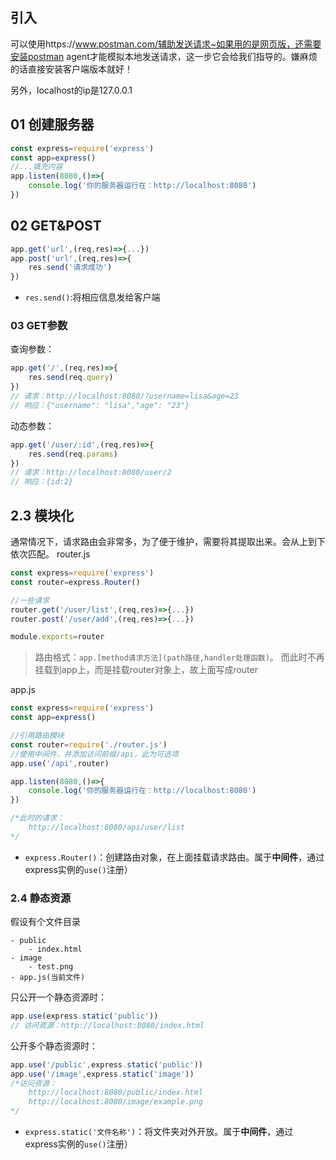 
## 引入
可以使用https://www.postman.com/辅助发送请求~如果用的是网页版，还需要安装postman agent才能模拟本地发送请求，这一步它会给我们指导的。嫌麻烦的话直接安装客户端版本就好！

另外，localhost的ip是127.0.0.1

## 01 创建服务器
```javascript
const express=require('express')
const app=express()
//...填充内容
app.listen(8080,()=>{
    console.log('你的服务器运行在：http://localhost:8080')
})
```
## 02 GET&POST

```javascript
app.get('url',(req,res)=>{...})
app.post('url',(req,res)=>{
    res.send('请求成功')
})
```
- `res.send()`:将相应信息发给客户端


### 03 GET参数
查询参数：
```javascript
app.get('/',(req,res)=>{
    res.send(req.query)     
})
// 请求：http://localhost:8080/?username=lisa&age=23
// 响应：{"username": "lisa","age": "23"}
```
动态参数：
```javascript
app.get('/user/:id',(req,res)=>{
    res.send(req.params)        
})
// 请求：http://localhost:8080/user/2
// 响应：{id:2}
```

## 2.3 模块化
通常情况下，请求路由会非常多，为了便于维护，需要将其提取出来。会从上到下依次匹配。
router.js
```javascript
const express=require('express')
const router=express.Router()

//一些请求
router.get('/user/list',(req,res)=>{...})
router.post('/user/add',(req,res)=>{...})

module.exports=router
```
> 路由格式：`app.[method请求方法](path路径,handler处理函数)`。
而此时不再挂载到app上，而是挂载router对象上，故上面写成router

app.js
```javascript
const express=require('express')
const app=express()

//引用路由模块
const router=require('./router.js')
//使用中间件，并添加访问前缀/api，此为可选项
app.use('/api',router)

app.listen(8080,()=>{
    console.log('你的服务器运行在：http://localhost:8080')
})

/*此时的请求：
    http://localhost:8080/api/user/list
*/
```
- `express.Router()`：创建路由对象，在上面挂载请求路由。属于**中间件**，通过express实例的`use()`注册）


### 2.4 静态资源
假设有个文件目录
```
- public
    - index.html
- image
    - test.png
- app.js(当前文件)
```
只公开一个静态资源时：
```javascript
app.use(express.static('public'))
// 访问资源：http://localhost:8080/index.html
```
公开多个静态资源时：
```javascript
app.use('/public',express.static('public'))
app.use('/image',express.static('image'))
/*访问资源：
    http://localhost:8080/public/index.html
    http://localhost:8080/image/example.png
*/
```
- `express.static('文件名称')`：将文件夹对外开放。属于**中间件**，通过express实例的`use()`注册）
